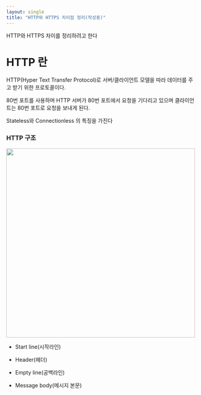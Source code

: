 ```yaml
---
layout: single
title: "HTTP와 HTTPS 차이점 정리(작성중)"
---
```


HTTP와 HTTPS 차이를 정리하려고 한다

# HTTP 란

HTTP(Hyper Text Transfer Protocol)로 서버/클라이언트 모델을 따라 데이터를 주고 받기 위한 프로토콜이다.

80번 포트를 사용하며 HTTP 서버가 80번 포트에서 요청을 기다리고 있으며 클라이언트는 80번 포트로 요청을 보내게 된다.

Stateless와 Connectionless 의 특징을 가진다

### HTTP 구조

<img src= "https://user-images.githubusercontent.com/58356031/146863335-eae94fce-8a18-47c3-8906-f85b633c6476.png" width="500">

- Start line(시작라인)

- Header(헤더)

- Empty line(공백라인)

- Message body(메시지 본문)

